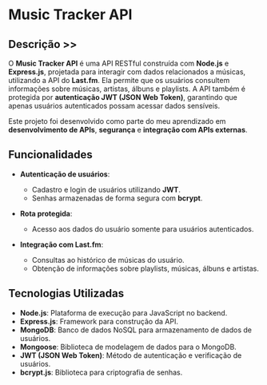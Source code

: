 # Music Tracker API

## Descrição >>

O **Music Tracker API** é uma API RESTful construída com **Node.js** e **Express.js**, projetada para interagir com dados relacionados a músicas, utilizando a API do **Last.fm**. Ela permite que os usuários consultem informações sobre músicas, artistas, álbuns e playlists. A API também é protegida por **autenticação JWT (JSON Web Token)**, garantindo que apenas usuários autenticados possam acessar dados sensíveis.

Este projeto foi desenvolvido como parte do meu aprendizado em **desenvolvimento de APIs**, **segurança** e **integração com APIs externas**.

## Funcionalidades

- **Autenticação de usuários**:
  - Cadastro e login de usuários utilizando **JWT**.
  - Senhas armazenadas de forma segura com **bcrypt**.
  
- **Rota protegida**:
  - Acesso aos dados do usuário somente para usuários autenticados.

- **Integração com Last.fm**:
  - Consultas ao histórico de músicas do usuário.
  - Obtenção de informações sobre playlists, músicas, álbuns e artistas.

## Tecnologias Utilizadas

- **Node.js**: Plataforma de execução para JavaScript no backend.
- **Express.js**: Framework para construção da API.
- **MongoDB**: Banco de dados NoSQL para armazenamento de dados de usuários.
- **Mongoose**: Biblioteca de modelagem de dados para o MongoDB.
- **JWT (JSON Web Token)**: Método de autenticação e verificação de usuários.
- **bcrypt.js**: Biblioteca para criptografia de senhas.
